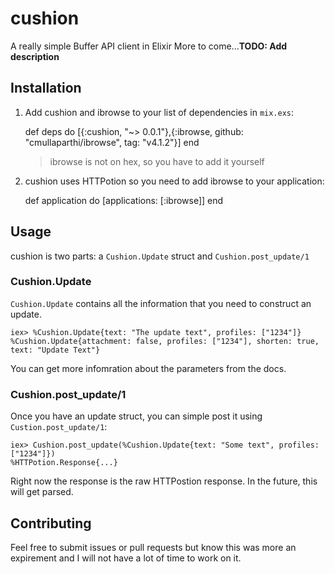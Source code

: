 # cushion

A really simple Buffer API client in Elixir
More to come...**TODO: Add description**

## Installation

  1. Add cushion and ibrowse to your list of dependencies in `mix.exs`:

        def deps do
          [{:cushion, "~> 0.0.1"},{:ibrowse, github: "cmullaparthi/ibrowse", tag: "v4.1.2"}]
        end

     > ibrowse is not on hex, so you have to add it yourself

  2. cushion uses HTTPotion so you need to add ibrowse to your application:

        def application do
          [applications: [:ibrowse]]
        end

## Usage

cushion is two parts: a `Cushion.Update` struct and `Cushion.post_update/1`

### Cushion.Update

`Cushion.Update` contains all the information that you need to construct an update.

```
iex> %Cushion.Update{text: "The update text", profiles: ["1234"]}
%Cushion.Update{attachment: false, profiles: ["1234"], shorten: true, text: "Update Text"}
```

You can get more infomration about the parameters from the docs.

### Cushion.post_update/1

Once you have an update struct, you can simple post it using `Custion.post_update/1`:

```
iex> Cushion.post_update(%Cushion.Update{text: "Some text", profiles: ["1234"]})
%HTTPotion.Response{...}
```

Right now the response is the raw HTTPostion response.  In the future, this will get parsed.

## Contributing

Feel free to submit issues or pull requests but know this was more an expirement
and I will not have a lot of time to work on it.
